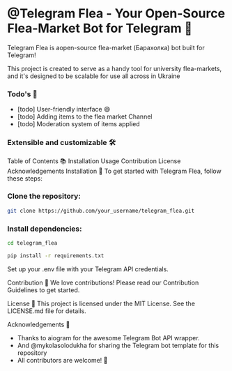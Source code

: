 # @Telegram Flea - Your Open-Source Flea-Market Bot for Telegram 🛒


Telegram Flea is aopen-source flea-market (Барахолка) bot built for Telegram! 

This project is created to serve as a handy tool for university flea-markets, and it's designed to be scalable for use all across in Ukraine

### Todo's 🌟

* [todo] User-friendly interface 😄
* [todo] Adding items to the flea market Channel
* [todo] Moderation system of items applied

### Extensible and customizable 🛠️
Table of Contents 📚
Installation
Usage
Contribution
License
Acknowledgements
Installation 🔧
To get started with Telegram Flea, follow these steps:

### Clone the repository:
```bash
git clone https://github.com/your_username/telegram_flea.git
```
### Install dependencies:
```bash
cd telegram_flea
```
```bash
pip install -r requirements.txt
```
Set up your .env file with your Telegram API credentials.

Contribution 🤝
We love contributions! Please read our Contribution Guidelines to get started.

License 📝
This project is licensed under the MIT License. See the LICENSE.md file for details.

Acknowledgements 🙏
* Thanks to aiogram for the awesome Telegram Bot API wrapper.
* And @mykolasolodukha for sharing the Telegram bot template for this repository
* All contributors are welcome! 🌟